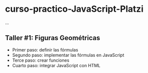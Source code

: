 # curso-practico-JavaScript-Platzi

...

## Taller #1: Figuras Geométricas

- Primer paso: definir las fórmulas
- Segundo paso: implementar las fórmulas en JavaScript
- Terce paso: crear funciones
- Cuarto paso: integrar JavaScript con HTML